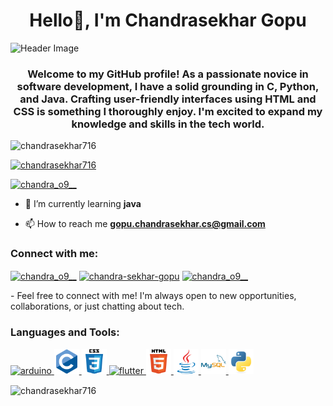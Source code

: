 <h1 align="center">
Hello👋, I'm Chandrasekhar Gopu</h1>

  ![Header Image](https://t4.ftcdn.net/jpg/07/44/95/11/360_F_744951102_bGTc6msVaH6JgWJQ81GFAREh9MtzmJnn.jpg)
<h3 align="center">Welcome to my GitHub profile! As a passionate novice in software development, I have a solid grounding in C, Python, and Java. Crafting user-friendly interfaces using HTML and CSS is something I thoroughly enjoy. I'm excited to expand my knowledge and skills in the tech world.</h3>

<p align="left"> <img src="https://komarev.com/ghpvc/?username=chandrasekhar716&label=Profile%20views&color=0e75b6&style=flat" alt="chandrasekhar716" /> </p>

<p align="left"> <a href="https://github.com/ryo-ma/github-profile-trophy"><img src="https://github-profile-trophy.vercel.app/?username=chandrasekhar716" alt="chandrasekhar716" /></a> </p>

<p align="left"> <a href="https://twitter.com/chandra_o9__" target="blank"><img src="https://img.shields.io/twitter/follow/chandra_o9__?logo=twitter&style=for-the-badge" alt="chandra_o9__" /></a> </p>

- 🌱 I’m currently learning **java**

- 📫 How to reach me **gopu.chandrasekhar.cs@gmail.com**

<h3 align="left">Connect with me:</h3>
<p align="left">
<a href="https://twitter.com/chandra_o9__" target="blank"><img align="center" src="https://raw.githubusercontent.com/rahuldkjain/github-profile-readme-generator/master/src/images/icons/Social/twitter.svg" alt="chandra_o9__" height="30" width="40" /></a>
<a href="https://linkedin.com/in/chandra-sekhar-gopu" target="blank"><img align="center" src="https://raw.githubusercontent.com/rahuldkjain/github-profile-readme-generator/master/src/images/icons/Social/linked-in-alt.svg" alt="chandra-sekhar-gopu" height="30" width="40" /></a>
<a href="https://instagram.com/chandra_o9__" target="blank"><img align="center" src="https://raw.githubusercontent.com/rahuldkjain/github-profile-readme-generator/master/src/images/icons/Social/instagram.svg" alt="chandra_o9__" height="30" width="40" /></a>
</p>
- Feel free to connect with me! I'm always open to new opportunities, collaborations, or just chatting about tech.

<h3 align="left">Languages and Tools:</h3>
<p align="left"> <a href="https://www.arduino.cc/" target="_blank" rel="noreferrer"> <img src="https://cdn.worldvectorlogo.com/logos/arduino-1.svg" alt="arduino" width="40" height="40"/> </a> <a href="https://www.cprogramming.com/" target="_blank" rel="noreferrer"> <img src="https://raw.githubusercontent.com/devicons/devicon/master/icons/c/c-original.svg" alt="c" width="40" height="40"/> </a> <a href="https://www.w3schools.com/css/" target="_blank" rel="noreferrer"> <img src="https://raw.githubusercontent.com/devicons/devicon/master/icons/css3/css3-original-wordmark.svg" alt="css3" width="40" height="40"/> </a> <a href="https://flutter.dev" target="_blank" rel="noreferrer"> <img src="https://www.vectorlogo.zone/logos/flutterio/flutterio-icon.svg" alt="flutter" width="40" height="40"/> </a> <a href="https://www.w3.org/html/" target="_blank" rel="noreferrer"> <img src="https://raw.githubusercontent.com/devicons/devicon/master/icons/html5/html5-original-wordmark.svg" alt="html5" width="40" height="40"/> </a> <a href="https://www.java.com" target="_blank" rel="noreferrer"> <img src="https://raw.githubusercontent.com/devicons/devicon/master/icons/java/java-original.svg" alt="java" width="40" height="40"/> </a> <a href="https://www.mysql.com/" target="_blank" rel="noreferrer"> <img src="https://raw.githubusercontent.com/devicons/devicon/master/icons/mysql/mysql-original-wordmark.svg" alt="mysql" width="40" height="40"/> </a> <a href="https://www.python.org" target="_blank" rel="noreferrer"> <img src="https://raw.githubusercontent.com/devicons/devicon/master/icons/python/python-original.svg" alt="python" width="40" height="40"/> </a> </p>

<p><img align="center" src="https://github-readme-streak-stats.herokuapp.com/?user=chandrasekhar716&" alt="chandrasekhar716" /></p>
